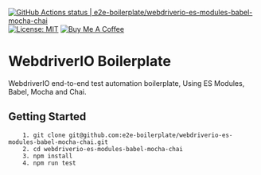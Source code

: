 [![GitHub Actions status | e2e-boilerplate/webdriverio-es-modules-babel-mocha-chai](https://github.com/e2e-boilerplate/webdriverio-es-modules-babel-mocha-chai/workflows/webdriverio-es-modules-babel-mocha-chai/badge.svg)](https://github.com/e2e-boilerplate/webdriverio-es-modules-babel-mocha-chai/actions?workflow=webdriverio-es-modules-babel-mocha-chai) [![License: MIT](https://img.shields.io/badge/License-MIT-yellow.svg)](https://opensource.org/licenses/MIT) [![Buy Me A Coffee](https://img.shields.io/badge/buy-me%20coffee-orange)](https://www.buymeacoffee.com/xgirma)

# WebdriverIO Boilerplate

WebdriverIO end-to-end test automation boilerplate, Using ES Modules, Babel, Mocha and Chai.

## Getting Started

    	1. git clone git@github.com:e2e-boilerplate/webdriverio-es-modules-babel-mocha-chai.git
    	2. cd webdriverio-es-modules-babel-mocha-chai
    	3. npm install
    	4. npm run test
